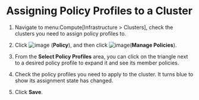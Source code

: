 # Assigning Policy Profiles to a Cluster

1.  Navigate to menu:Compute\[Infrastructure \> Clusters\], check the
    clusters you need to assign policy profiles to.

2.  Click ![image](../images/1941.png) (**Policy**), and then click
    ![image](../images/1851.png)(**Manage Policies**).

3.  From the **Select Policy Profiles** area, you can click on the
    triangle next to a desired policy profile to expand it and see its
    member policies.

4.  Check the policy profiles you need to apply to the cluster. It turns
    blue to show its assignment state has changed.

5.  Click **Save**.
